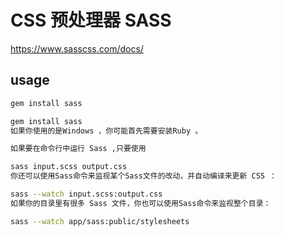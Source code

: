 # CSS 预处理器 SASS

https://www.sasscss.com/docs/

## usage

```bash
gem install sass

gem install sass
如果你使用的是Windows ，你可能首先需要安装Ruby 。

如果要在命令行中运行 Sass ,只要使用

sass input.scss output.css
你还可以使用Sass命令来监视某个Sass文件的改动，并自动编译来更新 CSS ：

sass --watch input.scss:output.css
如果你的目录里有很多 Sass 文件，你也可以使用Sass命令来监视整个目录：

sass --watch app/sass:public/stylesheets
```
